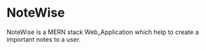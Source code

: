 # NoteWise
NoteWise is a MERN stack Web_Application which help to create a important notes to a user.  

